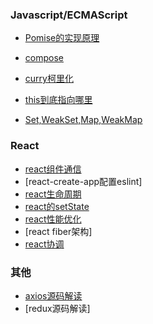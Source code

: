 
### Javascript/ECMAScript

- [Pomise的实现原理](./2021/promise.md)

- [compose](./2021/compose.md)

- [curry柯里化](./2021/curring.md)

- [this到底指向哪里](./2021/this.md)
- [Set,WeakSet,Map,WeakMap](./2021/set_map.md)
  

### React

- [react组件通信](./2021/react_01.md)
- [react-create-app配置eslint]
- [react生命周期](./2021/react_03.md)
- [react的setState](./2021/react_setState.md)
- [react性能优化](./2021/react_02.md)
- [react fiber架构]
- [react协调](./2021/react_reconciliation.md)

### 其他

- [axios源码解读](./2021/axios.md)
- [redux源码解读]

